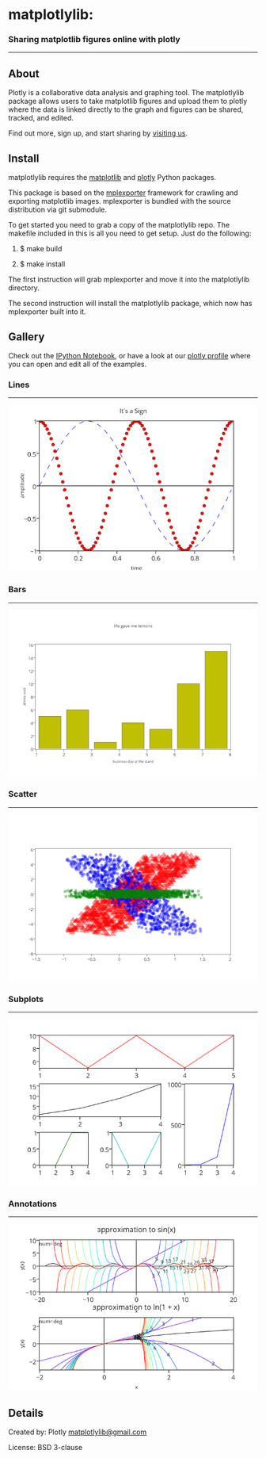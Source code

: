 # matplotlylib:


### Sharing matplotlib figures online with plotly
------------------------------

About 
-----

Plotly is a collaborative data analysis and graphing tool. The matplotlylib package allows users to take matplotlib figures and upload them to plotly where the data is linked directly to the graph and figures can be shared, tracked, and edited.

Find out more, sign up, and start sharing by [visiting us](https://plot.ly/).

Install
-------
matplotlylib requires the [matplotlib](http://matplotlib.org)  and [plotly](https://github.com/plotly/python-api) Python packages.

This package is based on the [mplexporter](http://github.com/mpld3/mplexporter) framework for crawling and exporting matplotlib images. mplexporter is bundled with the source distribution via git submodule.

To get started you need to grab a copy of the matplotlylib repo. The makefile included in this is all you need to get setup. Just do the following:

1. $ make build

2. $ make install

The first instruction will grab mplexporter and move it into the matplotlylib directory.

The second instruction will install the matplotlylib package, which now has mplexporter built into it.

Gallery
-------
Check out the [IPython Notebook](http://nbviewer.ipython.org/github/mpld3/matplotlylib/blob/master/notebooks/Plotly%20and%20mpld3.ipynb), or have a look at our [plotly profile](https://plot.ly/~mpld3/) where you can open and edit all of the examples.

### Lines
---------
![](gallery/lines.png)

### Bars
--------
![](gallery/bars.png)

### Scatter
-----------
![](gallery/scatter.png)

### Subplots
------------
![](gallery/subplots.png)

### Annotations
---------------
![](gallery/annotations.png)

Details
-------
Created by: Plotly <matplotlylib@gmail.com>

License: BSD 3-clause
